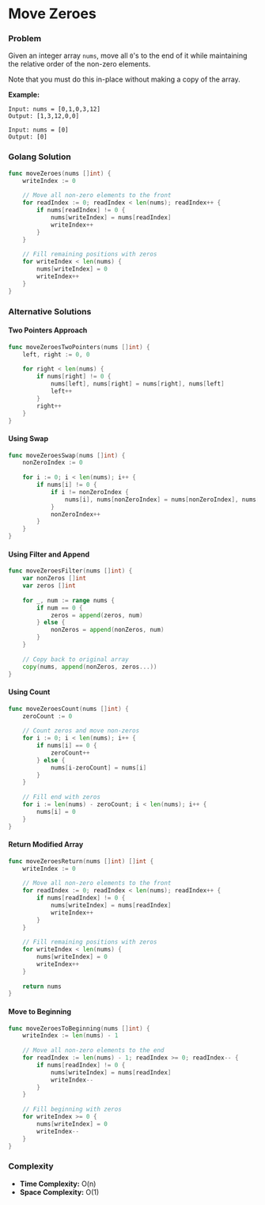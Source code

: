 # Move Zeroes

### Problem
Given an integer array `nums`, move all `0`'s to the end of it while maintaining the relative order of the non-zero elements.

Note that you must do this in-place without making a copy of the array.

**Example:**
```
Input: nums = [0,1,0,3,12]
Output: [1,3,12,0,0]

Input: nums = [0]
Output: [0]
```

### Golang Solution

```go
func moveZeroes(nums []int) {
    writeIndex := 0
    
    // Move all non-zero elements to the front
    for readIndex := 0; readIndex < len(nums); readIndex++ {
        if nums[readIndex] != 0 {
            nums[writeIndex] = nums[readIndex]
            writeIndex++
        }
    }
    
    // Fill remaining positions with zeros
    for writeIndex < len(nums) {
        nums[writeIndex] = 0
        writeIndex++
    }
}
```

### Alternative Solutions

#### **Two Pointers Approach**
```go
func moveZeroesTwoPointers(nums []int) {
    left, right := 0, 0
    
    for right < len(nums) {
        if nums[right] != 0 {
            nums[left], nums[right] = nums[right], nums[left]
            left++
        }
        right++
    }
}
```

#### **Using Swap**
```go
func moveZeroesSwap(nums []int) {
    nonZeroIndex := 0
    
    for i := 0; i < len(nums); i++ {
        if nums[i] != 0 {
            if i != nonZeroIndex {
                nums[i], nums[nonZeroIndex] = nums[nonZeroIndex], nums[i]
            }
            nonZeroIndex++
        }
    }
}
```

#### **Using Filter and Append**
```go
func moveZeroesFilter(nums []int) {
    var nonZeros []int
    var zeros []int
    
    for _, num := range nums {
        if num == 0 {
            zeros = append(zeros, num)
        } else {
            nonZeros = append(nonZeros, num)
        }
    }
    
    // Copy back to original array
    copy(nums, append(nonZeros, zeros...))
}
```

#### **Using Count**
```go
func moveZeroesCount(nums []int) {
    zeroCount := 0
    
    // Count zeros and move non-zeros
    for i := 0; i < len(nums); i++ {
        if nums[i] == 0 {
            zeroCount++
        } else {
            nums[i-zeroCount] = nums[i]
        }
    }
    
    // Fill end with zeros
    for i := len(nums) - zeroCount; i < len(nums); i++ {
        nums[i] = 0
    }
}
```

#### **Return Modified Array**
```go
func moveZeroesReturn(nums []int) []int {
    writeIndex := 0
    
    // Move all non-zero elements to the front
    for readIndex := 0; readIndex < len(nums); readIndex++ {
        if nums[readIndex] != 0 {
            nums[writeIndex] = nums[readIndex]
            writeIndex++
        }
    }
    
    // Fill remaining positions with zeros
    for writeIndex < len(nums) {
        nums[writeIndex] = 0
        writeIndex++
    }
    
    return nums
}
```

#### **Move to Beginning**
```go
func moveZeroesToBeginning(nums []int) {
    writeIndex := len(nums) - 1
    
    // Move all non-zero elements to the end
    for readIndex := len(nums) - 1; readIndex >= 0; readIndex-- {
        if nums[readIndex] != 0 {
            nums[writeIndex] = nums[readIndex]
            writeIndex--
        }
    }
    
    // Fill beginning with zeros
    for writeIndex >= 0 {
        nums[writeIndex] = 0
        writeIndex--
    }
}
```

### Complexity
- **Time Complexity:** O(n)
- **Space Complexity:** O(1)
